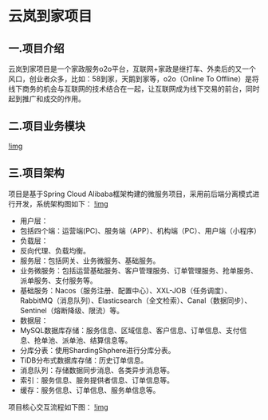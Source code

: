 # 云岚到家项目

## 一.项目介绍

云岚到家项目是一个家政服务o2o平台，互联网+家政是继打车、外卖后的又一个风口，创业者众多，比如：58到家，天鹅到家等，o2o（Online To Offline）是将线下商务的机会与互联网的技术结合在一起，让互联网成为线下交易的前台，同时起到推广和成交的作用。

## 二.项目业务模块

[!img](https://mx67xggunk5.feishu.cn/6c606db2-aeba-4e80-9177-ece215621f6c)

## 三.项目架构

项目是基于Spring Cloud Alibaba框架构建的微服务项目，采用前后端分离模式进行开发，系统架构图如下：
[!img](https://mx67xggunk5.feishu.cn/fc125b9d-f71d-4675-89ec-63fb90a269e9)

- 用户层：
- 包括四个端：运营端(PC)、服务端（APP）、机构端（PC）、用户端（小程序）
- 负载层：
- 反向代理、负载均衡。
- 服务层：包括网关、业务微服务、基础服务。
- 业务微服务：包括运营基础服务、客户管理服务、订单管理服务、抢单服务、派单服务、支付服务等。
- 基础服务：Nacos（服务注册、配置中心）、XXL-JOB（任务调度）、RabbitMQ（消息队列）、Elasticsearch（全文检索）、Canal（数据同步）、Sentinel（熔断降级、限流）等。
- 数据层：
- MySQL数据库存储：服务信息、区域信息、客户信息、订单信息、支付信息、抢单池、派单池、结算信息等。
- 分库分表：使用ShardingShphere进行分库分表。
- TiDB分布式数据库存储：历史订单信息。
- 消息队列：存储数据同步消息、各类异步消息等。
- 索引：服务信息、服务提供者信息、订单信息等。
- 缓存：服务信息、订单信息、服务单信息等。

项目核心交互流程如下图：
[!img](https://mx67xggunk5.feishu.cn/6eb52f0d-94b3-46a7-be6a-0890f4ad627c)
​
